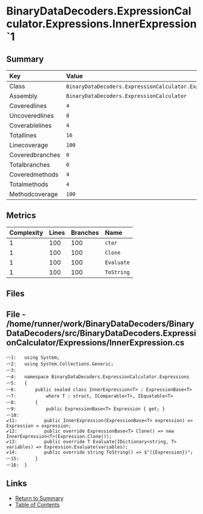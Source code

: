 ﻿# BinaryDataDecoders.ExpressionCalculator.Expressions.InnerExpression`1

## Summary

| Key             | Value                                                                   |
| :-------------- | :---------------------------------------------------------------------- |
| Class           | `BinaryDataDecoders.ExpressionCalculator.Expressions.InnerExpression`1` |
| Assembly        | `BinaryDataDecoders.ExpressionCalculator`                               |
| Coveredlines    | `4`                                                                     |
| Uncoveredlines  | `0`                                                                     |
| Coverablelines  | `4`                                                                     |
| Totallines      | `16`                                                                    |
| Linecoverage    | `100`                                                                   |
| Coveredbranches | `0`                                                                     |
| Totalbranches   | `0`                                                                     |
| Coveredmethods  | `4`                                                                     |
| Totalmethods    | `4`                                                                     |
| Methodcoverage  | `100`                                                                   |

## Metrics

| Complexity | Lines | Branches | Name       |
| :--------- | :---- | :------- | :--------- |
| 1          | 100   | 100      | `ctor`     |
| 1          | 100   | 100      | `Clone`    |
| 1          | 100   | 100      | `Evaluate` |
| 1          | 100   | 100      | `ToString` |

## Files

## File - /home/runner/work/BinaryDataDecoders/BinaryDataDecoders/src/BinaryDataDecoders.ExpressionCalculator/Expressions/InnerExpression.cs

```CSharp
〰1:   using System;
〰2:   using System.Collections.Generic;
〰3:   
〰4:   namespace BinaryDataDecoders.ExpressionCalculator.Expressions
〰5:   {
〰6:       public sealed class InnerExpression<T> : ExpressionBase<T>
〰7:           where T : struct, IComparable<T>, IEquatable<T>
〰8:       {
〰9:           public ExpressionBase<T> Expression { get; }
〰10:  
✔11:          public InnerExpression(ExpressionBase<T> expression) => Expression = expression;
✔12:          public override ExpressionBase<T> Clone() => new InnerExpression<T>(Expression.Clone());
✔13:          public override T Evaluate(IDictionary<string, T> variables) => Expression.Evaluate(variables);
✔14:          public override string ToString() => $"({Expression})";
〰15:      }
〰16:  }
```

## Links

* [Return to Summary](Summary.md)
* [Table of Contents](../TOC.md)

